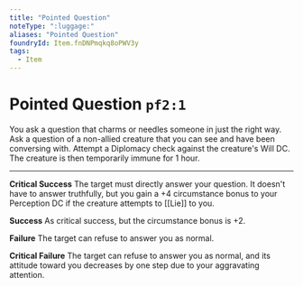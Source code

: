 ```yaml
---
title: "Pointed Question"
noteType: ":luggage:"
aliases: "Pointed Question"
foundryId: Item.fnDNPmqkq8oPWV3y
tags:
  - Item
---
```


# Pointed Question `pf2:1`

You ask a question that charms or needles someone in just the right way. Ask a question of a non-allied creature that you can see and have been conversing with. Attempt a Diplomacy check against the creature's Will DC. The creature is then temporarily immune for 1 hour.

* * *

**Critical Success** The target must directly answer your question. It doesn't have to answer truthfully, but you gain a +4 circumstance bonus to your Perception DC if the creature attempts to [[Lie]] to you.

**Success** As critical success, but the circumstance bonus is +2.

**Failure** The target can refuse to answer you as normal.

**Critical Failure** The target can refuse to answer you as normal, and its attitude toward you decreases by one step due to your aggravating attention.
